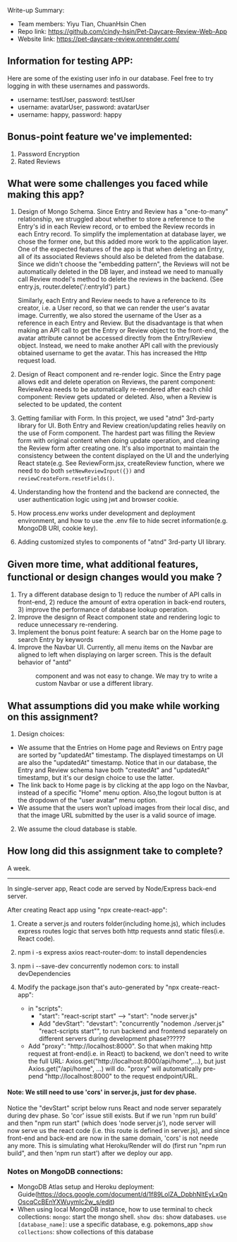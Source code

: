 Write-up Summary: 

* Team members: Yiyu  Tian, ChuanHsin Chen
* Repo link: https://github.com/cindy-hsin/Pet-Daycare-Review-Web-App
* Website link: https://pet-daycare-review.onrender.com/

## Information for testing APP:
Here are some of the existing user info in our database. Feel free to try logging in with these usernames and passwords.
* username: testUser, password: testUser
* username: avatarUser, password: avatarUser
* username: happy, password: happy 

## Bonus-point feature we've implemented:
1. Password Encryption
2. Rated Reviews

## What were some challenges you faced while making this app?
1. Design of Mongo Schema. Since Entry and Review has a "one-to-many" relationship, we struggled about 
   whether to store a reference to the Entry's id in each Review record,
   or to embed the Review records in each Entry record. 
   To simplify the implementation at database layer, we chose the former one, but this added more work to the
   application layer. One of the expected features of the app is that when deleting an Entry, all of its associated Reviews should also be deleted from the database.
   Since we didn't choose the "embedding pattern", the Reviews will not be automatically deleted in the DB layer, and instead we need to manually call 
   Review model's method to delete the reviews in the backend. (See entry.js, router.delete('/:entryId') part.)

   Similarly, each Entry and Review needs to have a reference to its creator, i.e. a User record, so that we can render the user's avatar image. 
   Currently, we also stored the username of the User as a reference in each Entry and Review. But the disadvantage is that when making an API call to get 
   the Entry or Review object to the front-end, the avatar attribute cannot be accessed directly from the Entry/Review object. Instead, we need to make another API call
   with the previously obtained username to get the avatar. This has increased the Http request load.

2. Design of React component and re-render logic. Since the Entry page allows edit and delete operation on Reviews, the parent component: ReviewArea needs to be 
   automatically re-rendered after each child component: Review gets updated or deleted. Also, when a Review is selected to be updated, the content

3. Getting familiar with Form. In this project, we used "atnd" 3rd-party library for UI. Both Entry and Review creation/updating relies heavily on the use of Form component.
   The hardest part was filling the Review form with original content when doing update operation, and clearing the Review form after creating one. It's also importnat to maintain the consistency between 
   the content displayed on the UI and the underlying React state(e.g. See ReviewForm.jsx, createReview function, where we need to do both `setNewReviewInput({})` and `reviewCreateForm.resetFields()`.

4. Understanding how the frontend and the backend are connected, the user authentication logic using jwt and browser cookie.

5. How process.env works under development and deployment environment, and how to use the .env file to hide secret information(e.g. MongoDB URI, cookie key).

6. Adding customized styles to components of "atnd" 3rd-party UI library.



## Given more time, what additional features, functional or design changes would you make？
1. Try a different database design to 1) reduce the number of API calls in front-end, 2) reduce the amount of extra operation in back-end routers, 3) improve the performance of database lookup operation.
2. Improve the designn of React component state and rendering logic to reduce unnecessary re-rendering.
3. Implement the bonus point feature: A search bar on the Home page to search Entry by keywords
4. Improve the Navbar UI. Currently, all menu items on the Navbar are aligned to left when displaying on larger screen. This is the default behavior of "antd" <Menu> component and was not easy to change.
   We may try to write a custom Navbar or use a different library.

## What assumptions did you make while working on this assignment?
1. Design choices:
* We assume that the Entries on Home page and Reviews on Entry page are sorted by "updatedAt" timestamp. The displayed timestamps on UI are also the "updatedAt" timestamp. Notice that in our database,
   the Entry and Review schema have both "createdAt" and "updatedAt" timestamp, but it's our design choice to use the latter.
* The link back to Home page is by clicking at the app logo on the Navbar, instead of a specific "Home" menu option. Also,the logout button is at the dropdown of the "user avatar" menu option.
* We assume that the users won’t upload images from their local disc, and that the image URL submitted by the user is a valid source of image.
2. We assume the cloud database is stable. 

 
## How long did this assignment take to complete?
A week.

---


In single-server app, React code are served by Node/Express back-end server.

After creating React app using "npx create-react-app":
1. Create a server.js and routers folder(including home.js), which includes express routes logic that serves both http requests annd static files(i.e. React code).
    
2. npm i -s express axios react-router-dom: to install dependencies
3. npm i --save-dev concurrently nodemon cors: to install devDependencies
4. Modify the package.json that's auto-generated by "npx create-react-app": 
    * in "scripts":
        * "start": "react-script start" --> "start": "node server.js"
        * Add "devStart": "devstart": "concurrently \"nodemon ./server.js\" \"react-scripts start\"", to run backend and frontend separately on different servers during development phase??????
    * Add "proxy": "http://localhost:8000". So that when making http request at front-end(i.e. in React) to backend, we don't need to write the full URL: Axios.get("http://localhost:8000/api/home",...),  but just Axios.get("/api/home", ...) will do. "proxy" will automatically pre-pend "http://localhost:8000" to the request endpoint/URL.



#### Note: We still need to use 'cors' in server.js, just for dev phase. 
Notice the "devStart" script below runs React and node server separately during dev phase. So 'cor' issue still exists. But if we run 'npm run build' and then "npm run start" (which does 'node server.js'), node server will now serve us the react code (i.e. this route is defined in server.js), and since front-end and back-end are now in the same domain, 'cors' is not neede any more. This is simulating what Heroku/Render will do (first run "npm run build", and then 'npm run start') after we deploy our app.



### Notes on MongoDB connections:
* MongoDB Atlas setup and Heroku deployment:  Guide(https://docs.google.com/document/d/1f89LolZA_DpbhNltEyLxQnOscqCcBEnYXWuymIc2w_s/edit)
* When using local MongoDB instance, how to use terminal to check collections:
`mongo`: start the mongo shell.
`show dbs`: show databases. 
`use [database_name]`: use a specific database, e.g. pokemons_app
`show collections`: show collections of this database

